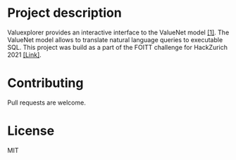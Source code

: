 # Project description
Valuexplorer provides an interactive interface to the ValueNet model [[1]](https://arxiv.org/abs/2006.00888). The ValueNet model allows to translate natural language queries to executable SQL. This project was build as a part of the FOITT challenge for HackZurich 2021 [[Link]](https://hackzurich.com/).

# Contributing
Pull requests are welcome.

# License
MIT
